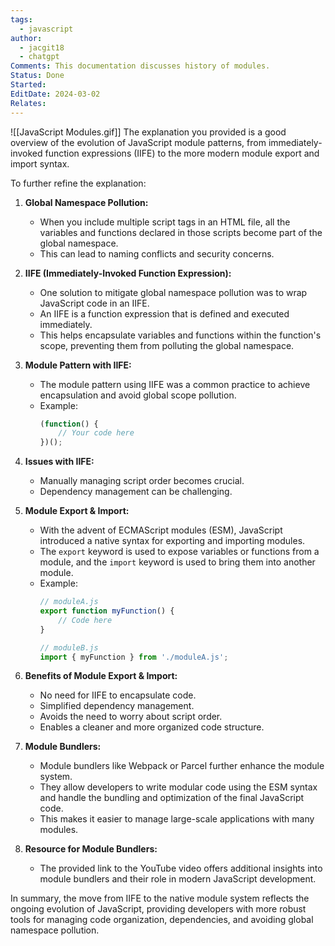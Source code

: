 ```yaml
---
tags:
  - javascript
author:
  - jacgit18
  - chatgpt
Comments: This documentation discusses history of modules.
Status: Done
Started: 
EditDate: 2024-03-02
Relates:
---
```

![[JavaScript Modules.gif]]
The explanation you provided is a good overview of the evolution of JavaScript module patterns, from immediately-invoked function expressions (IIFE) to the more modern module export and import syntax.

To further refine the explanation:

1. **Global Namespace Pollution:**
   - When you include multiple script tags in an HTML file, all the variables and functions declared in those scripts become part of the global namespace.
   - This can lead to naming conflicts and security concerns.

2. **IIFE (Immediately-Invoked Function Expression):**
   - One solution to mitigate global namespace pollution was to wrap JavaScript code in an IIFE.
   - An IIFE is a function expression that is defined and executed immediately.
   - This helps encapsulate variables and functions within the function's scope, preventing them from polluting the global namespace.

3. **Module Pattern with IIFE:**
   - The module pattern using IIFE was a common practice to achieve encapsulation and avoid global scope pollution.
   - Example:
     ```javascript
     (function() {
         // Your code here
     })();
     ```

4. **Issues with IIFE:**
   - Manually managing script order becomes crucial.
   - Dependency management can be challenging.

5. **Module Export & Import:**
   - With the advent of ECMAScript modules (ESM), JavaScript introduced a native syntax for exporting and importing modules.
   - The `export` keyword is used to expose variables or functions from a module, and the `import` keyword is used to bring them into another module.
   - Example:
     ```javascript
     // moduleA.js
     export function myFunction() {
         // Code here
     }
     
     // moduleB.js
     import { myFunction } from './moduleA.js';
     ```

6. **Benefits of Module Export & Import:**
   - No need for IIFE to encapsulate code.
   - Simplified dependency management.
   - Avoids the need to worry about script order.
   - Enables a cleaner and more organized code structure.

7. **Module Bundlers:**
   - Module bundlers like Webpack or Parcel further enhance the module system.
   - They allow developers to write modular code using the ESM syntax and handle the bundling and optimization of the final JavaScript code.
   - This makes it easier to manage large-scale applications with many modules.

8. **Resource for Module Bundlers:**
   - The provided link to the YouTube video offers additional insights into module bundlers and their role in modern JavaScript development.

In summary, the move from IIFE to the native module system reflects the ongoing evolution of JavaScript, providing developers with more robust tools for managing code organization, dependencies, and avoiding global namespace pollution.